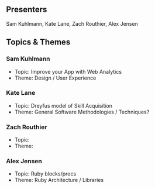 ## Presenters

Sam Kuhlmann, Kate Lane, Zach Routhier, Alex Jensen

## Topics & Themes

### Sam Kuhlmann

* Topic: Improve your App with Web Analytics
* Theme: Design / User Experience

### Kate Lane

* Topic: Dreyfus model of Skill Acquisition
* Theme: General Software Methodologies / Techniques?

### Zach Routhier

* Topic:
* Theme:

### Alex Jensen

* Topic: Ruby blocks/procs
* Theme: Ruby Architecture / Libraries
